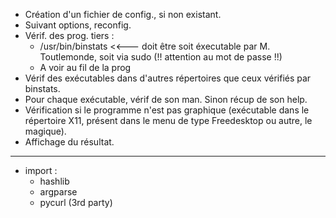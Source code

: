  - Création d'un fichier de config., si non existant.
 - Suivant options, reconfig.
 - Vérif. des prog. tiers :
   - /usr/bin/binstats <<--- doit être soit éxecutable par M. Toutlemonde, soit via sudo (!! attention au mot de passe !!)
   - A voir au fil de la prog
 - Vérif des exécutables dans d'autres répertoires que ceux vérifiés par binstats.
 - Pour chaque exécutable, vérif de son man. Sinon récup de son help.
 - Vérification si le programme n'est pas graphique (exécutable dans le répertoire X11, présent dans le menu de type Freedesktop ou autre, le magique).
 - Affichage du résultat.

-------------------------

 - import :
   - hashlib
   - argparse
   - pycurl (3rd party)
